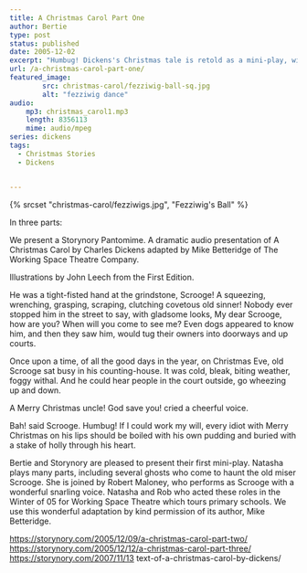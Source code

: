 ```yaml
---
title: A Christmas Carol Part One
author: Bertie
type: post
status: published
date: 2005-12-02
excerpt: "Humbug! Dickens's Christmas tale is retold as a mini-play, with Natasha and Rob playing all the parts between them including  Scrooge! A squeezing, wrenching, grasping, scraping, clutching covetous old sinner!"
url: /a-christmas-carol-part-one/
featured_image: 
        src: christmas-carol/fezziwig-ball-sq.jpg
        alt: "fezziwig dance"
audio:
    mp3: christmas_carol1.mp3
    length: 8356113
    mime: audio/mpeg
series: dickens
tags:
  - Christmas Stories
  - Dickens


---
```


{% srcset "christmas-carol/fezziwigs.jpg", "Fezziwig's Ball" %}



In three parts:
  
We present a Storynory Pantomime. A dramatic audio presentation of A Christmas Carol by Charles Dickens adapted by Mike Betteridge of The Working Space Theatre Company.

Illustrations by John Leech from the First Edition.

He was a tight-fisted hand at the grindstone, Scrooge! A squeezing, wrenching, grasping, scraping, clutching covetous old sinner! Nobody ever stopped him in the street to say, with gladsome looks, My dear Scrooge, how are you? When will you come to see me? Even dogs appeared to know him, and then they saw him, would tug their owners into doorways and up courts.

Once upon a time, of all the good days in the year, on Christmas Eve,  old Scrooge sat busy in his counting-house. It was cold, bleak, biting weather, foggy withal. And he could hear people in the court outside, go wheezing up and down.

A Merry Christmas uncle! God save you! cried a cheerful voice.

Bah! said Scrooge. Humbug! If I could work my will, every idiot with Merry Christmas on his lips should be boiled with his own pudding and buried with a stake of holly through his heart.

Bertie and Storynory are pleased to present their first mini-play. Natasha plays many parts, including several ghosts who come to haunt the old miser Scrooge. She is joined by Robert Maloney, who performs as Scrooge with a wonderful snarling voice. Natasha and Rob who acted these roles in the Winter of 05 for Working Space Theatre which tours primary schools. We use this wonderful adaptation by kind permission of its author, Mike Betteridge.

 https://storynory.com/2005/12/09/a-christmas-carol-part-two/
 https://storynory.com/2005/12/12/a-christmas-carol-part-three/
 https://storynory.com/2007/11/13 text-of-a-christmas-carol-by-dickens/